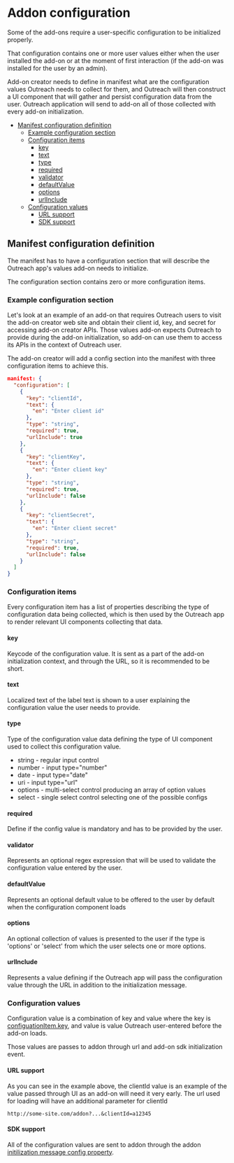<!-- omit in toc -->

# Addon configuration

Some of the add-ons require a user-specific configuration to be initialized properly.

That configuration contains one or more user values either when the user installed the add-on or at the moment of first interaction (if the add-on was installed for the user by an admin).

Add-on creator needs to define in manifest what are the configuration values Outreach needs to collect for them, and Outreach will then construct a UI component that will gather and persist configuration data from the user.
Outreach application will send to add-on all of those collected with every add-on initialization.

- [Manifest configuration definition](#manifest-configuration-definition)
  - [Example configuration section](#example-configuration-section)
  - [Configuration items](#configuration-items)
    - [key](#key)
    - [text](#text)
    - [type](#type)
    - [required](#required)
    - [validator](#validator)
    - [defaultValue](#defaultvalue)
    - [options](#options)
    - [urlInclude](#urlinclude)
  - [Configuration values](#configuration-values)
    - [URL support](#url-support)
    - [SDK support](#sdk-support)

## Manifest configuration definition

The manifest has to have a configuration section that will describe the Outreach app's values add-on needs to initialize.

The configuration section contains zero or more configuration items.

### Example configuration section

Let's look at an example of an add-on that requires Outreach users to visit the add-on creator web site and obtain their client id, key, and secret for accessing add-on creator APIs. Those values add-on expects Outreach to provide during the add-on initialization, so add-on can use them to access its APIs in the context of Outreach user.

The add-on creator will add a config section into the manifest with three configuration items to achieve this.

```json
manifest: {
  "configuration": [
    {
      "key": "clientId",
      "text": {
        "en": "Enter client id"
      },
      "type": "string",
      "required": true,
      "urlInclude": true
    },
    {
      "key": "clientKey",
      "text": {
        "en": "Enter client key"
      },
      "type": "string",
      "required": true,
      "urlInclude": false
    },
    {
      "key": "clientSecret",
      "text": {
        "en": "Enter client secret"
      },
      "type": "string",
      "required": true,
      "urlInclude": false
    }
  ]
}

```

### Configuration items

Every configuration item has a list of properties describing the type of configuration data being collected, which is then used by the Outreach app to render relevant UI components collecting that data.

#### key

Keycode of the configuration value. It is sent as a part of the add-on initialization context, and through the URL, so it is recommended to be short.

#### text

Localized text of the label text is shown to a user explaining the configuration value the user needs to provide.

#### type

Type of the configuration value data defining the type of UI component used to collect this configuration value.

- string - regular input control
- number - input type="number"
- date - input type="date"
- uri - input type="url"
- options - multi-select control producing an array of option values
- select - single select control selecting one of the possible configs

#### required

Define if the config value is mandatory and has to be provided by the user.

#### validator

Represents an optional regex expression that will be used to validate the configuration value entered by the user.

#### defaultValue

Represents an optional default value to be offered to the user by default when the configuration component loads

#### options

An optional collection of values is presented to the user if the type is 'options' or 'select' from which the user selects one or more options.

#### urlInclude

Represents a value defining if the Outreach app will pass the configuration value through the URL in addition to the initialization message.

### Configuration values

Configuration value is a combination of key and value where the key is [configuationItem.key](#key), and value is value Outreach user-entered before the add-on loads.

Those values are passes to addon through url and add-on sdk initialization event.

#### URL support

As you can see in the example above, the clientId value is an example of the value passed through UI as an add-on will need it very early.
The url used for loading will have an additional parameter for clientId

```http
http://some-site.com/addon?...&clientId=a12345
```

#### SDK support

All of the configuration values are sent to addon through the addon [initilization message config property](https://github.com/getoutreach/extensibility-sdk/blob/master/docs/sdk.md#addon-initialization).
